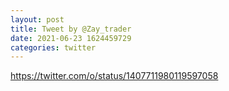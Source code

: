 ```yaml
--- 
layout: post 
title: Tweet by @Zay_trader 
date: 2021-06-23 1624459729 
categories: twitter 
--- 
```

https://twitter.com/o/status/1407711980119597058